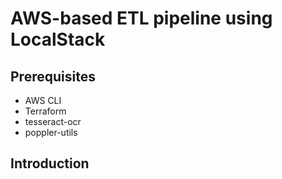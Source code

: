 # AWS-based ETL pipeline using LocalStack

## Prerequisites

- AWS CLI
- Terraform
- tesseract-ocr
- poppler-utils

## Introduction
